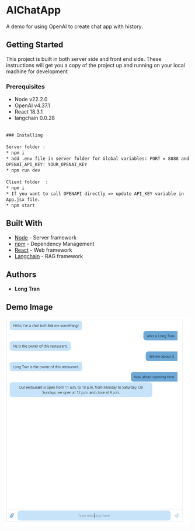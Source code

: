 # AIChatApp

A demo for using OpenAI to create chat app with history.

## Getting Started

This project is built in both server side and front end side. These instructions will get you a copy of the project up and running on your local machine for development

### Prerequisites

* Node v22.2.0
* OpenAI v4.37.1
* React 18.3.1
* langchain 0.0.28
```

### Installing

Server folder :
* npm i
* add .env file in server folder for Global variables: PORT = 8888 and OPENAI_API_KEY: YOUR_OPENAI_KEY
* npm run dev
 
Client folder  : 
* npm i
* If you want to call OPENAPI directly => update API_KEY variable in App.jsx file.
* npm start
```

## Built With

* [Node](https://nodejs.org/en/download/package-manager) - Server framework
* [npm](https://www.npmjs.com) - Dependency Management
* [React](https://react.dev/) - Web framework
* [Langchain](https://www.langchain.com/) - RAG framework

## Authors

* **Long Tran**

## Demo Image
![Demo Image](https://github.com/longthb3112/AIChatApp/blob/main/ChatApp.PNG)
